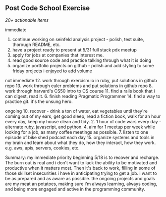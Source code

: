 ## Post Code School Exercise
_20+ actionable items_

immediate
1. continue working on seinfeld analysis project - polish, test suite, thorough README, etc.
5. have a project ready to present at 5/31 full stack pdx meetup
3. apply for jobs at companies that interest me.
16. read good source code and practice talking through what it is doing
9. organize portfolio projects on github - polish and add styling to some friday projects i enjoyed to add volume

not immediate
12. work through exercism.io in ruby, put solutions in github repo
13. work through euler problems and put solutions in github repo
8. work through harvard's CS50 intro to CS course
11. find a rails book that i can digest, read it.
6. finish reading Pragmatic Programmer
14. find a way to practice git. it's the unsung hero.

ongoing
10. recover - drink a ton of water, eat vegetables until they're coming out of my ears, get good sleep, read a fiction book, walk for an hour every day, keep my house clean and tidy.
2. 1 hour of code wars every day - alternate ruby, javascript, and python.
4. aim for 1 meetup per week while looking for a job, as many coffee meetings as possible.
7. listen to one episode of bike shed podcast each day
15. organize systems and tools in my brain and learn about what they do, how they interact, how they work. e.g. aws, apis, servers, cookies, etc.


Summary:
my immediate priority beginning 5/18 is to recover and recharge. The burn out is real and i don't want to lack the ability to be motivated and productive when it matters most. Then it's back to work, filling in some of those skillset insecurities i have in anticipating trying to get a job. i want to be as prepared and as aware as possible. the ongoing projects and goals are my meat an potatoes, making sure i'm always learning, always coding, and being more engaged and active in the programming community. 
